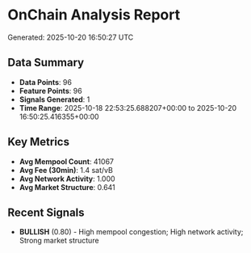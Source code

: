 # OnChain Analysis Report
Generated: 2025-10-20 16:50:27 UTC

## Data Summary
- **Data Points**: 96
- **Feature Points**: 96
- **Signals Generated**: 1
- **Time Range**: 2025-10-18 22:53:25.688207+00:00 to 2025-10-20 16:50:25.416355+00:00

## Key Metrics
- **Avg Mempool Count**: 41067
- **Avg Fee (30min)**: 1.4 sat/vB
- **Avg Network Activity**: 1.000
- **Avg Market Structure**: 0.641

## Recent Signals
- **BULLISH** (0.80) - High mempool congestion; High network activity; Strong market structure
